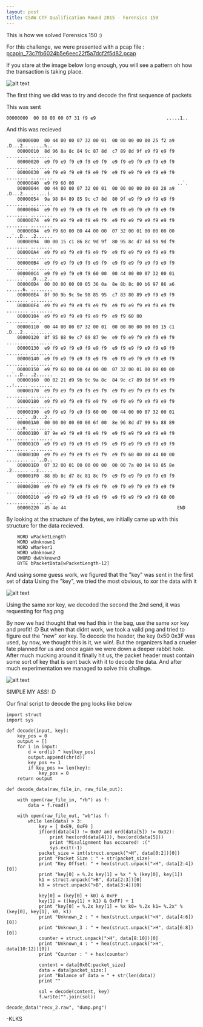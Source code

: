```yaml
---
layout: post
title: CSAW CTF Qualification Round 2015 - Forensics 150
---
```


This is how we solved Forensics 150 :)

For this challenge, we were presented with a pcap file : [pcapin_73c7fb6024b5e6eec22f5a7dcf2f5d82.pcap](../uploads/csaw_quals_2015/pcapin_73c7fb6024b5e6eec22f5a7dcf2f5d82.pcap)

If you stare at the image below long enough, you will see a pattern oh how the transaction is taking place.

![alt text](../images/csaw_quals_2015/for150_pcap_hexdump.png "Pcap Hexdump")

The first thing we did was to try and decode the first sequence of packets

This was sent

```
00000000  00 08 00 00 07 31 f9 e9                          .....1.. 
```

And this was recieved

```
    00000000  00 44 00 00 07 32 00 01  00 00 00 00 00 25 f2 a9 .D...2.. .....%..
    00000010  8d 96 8a 8c 84 9c 87 8d  c7 89 8d 9f e9 f9 e9 f9 ........ ........
    00000020  e9 f9 e9 f9 e9 f9 e9 f9  e9 f9 e9 f9 e9 f9 e9 f9 ........ ........
    00000030  e9 f9 e9 f9 e9 f9 e9 f9  e9 f9 e9 f9 e9 f9 e9 f9 ........ ........
    00000040  e9 f9 60 00                                      ..`.
    00000044  00 44 00 00 07 32 00 01  00 00 00 00 00 00 28 a9 .D...2.. ......(.
    00000054  9a 98 84 89 85 9c c7 8d  80 9f e9 f9 e9 f9 e9 f9 ........ ........
    00000064  e9 f9 e9 f9 e9 f9 e9 f9  e9 f9 e9 f9 e9 f9 e9 f9 ........ ........
    00000074  e9 f9 e9 f9 e9 f9 e9 f9  e9 f9 e9 f9 e9 f9 e9 f9 ........ ........
    00000084  e9 f9 60 00 00 44 00 00  07 32 00 01 00 00 00 00 ..`..D.. .2......
    00000094  00 00 15 c1 86 8c 9d 9f  80 95 8c d7 8d 98 9d f9 ........ ........
    000000A4  e9 f9 e9 f9 e9 f9 e9 f9  e9 f9 e9 f9 e9 f9 e9 f9 ........ ........
    000000B4  e9 f9 e9 f9 e9 f9 e9 f9  e9 f9 e9 f9 e9 f9 e9 f9 ........ ........
    000000C4  e9 f9 e9 f9 e9 f9 60 00  00 44 00 00 07 32 00 01 ......`. .D...2..
    000000D4  00 00 00 00 00 05 36 0a  8e 8b 8c 80 b6 97 86 a6 ......6. ........
    000000E4  8f 90 9b 9c 9e 98 85 95  c7 83 80 89 e9 f9 e9 f9 ........ ........
    000000F4  e9 f9 e9 f9 e9 f9 e9 f9  e9 f9 e9 f9 e9 f9 e9 f9 ........ ........
    00000104  e9 f9 e9 f9 e9 f9 e9 f9  e9 f9 60 00             ........ ..`.
    00000110  00 44 00 00 07 32 00 01  00 00 00 00 00 00 15 c1 .D...2.. ........
    00000120  8f 95 88 9e c7 89 87 9e  e9 f9 e9 f9 e9 f9 e9 f9 ........ ........
    00000130  e9 f9 e9 f9 e9 f9 e9 f9  e9 f9 e9 f9 e9 f9 e9 f9 ........ ........
    00000140  e9 f9 e9 f9 e9 f9 e9 f9  e9 f9 e9 f9 e9 f9 e9 f9 ........ ........
    00000150  e9 f9 60 00 00 44 00 00  07 32 00 01 00 00 00 00 ..`..D.. .2......
    00000160  00 02 21 d9 9b 9c 9a 8c  84 9c c7 89 8d 9f e9 f9 ..!..... ........
    00000170  e9 f9 e9 f9 e9 f9 e9 f9  e9 f9 e9 f9 e9 f9 e9 f9 ........ ........
    00000180  e9 f9 e9 f9 e9 f9 e9 f9  e9 f9 e9 f9 e9 f9 e9 f9 ........ ........
    00000190  e9 f9 e9 f9 e9 f9 60 00  00 44 00 00 07 32 00 01 ......`. .D...2..
    000001A0  00 00 00 00 00 00 6f 00  8e 96 8d d7 99 9a 88 89 ......o. ........
    000001B0  87 9e e9 f9 e9 f9 e9 f9  e9 f9 e9 f9 e9 f9 e9 f9 ........ ........
    000001C0  e9 f9 e9 f9 e9 f9 e9 f9  e9 f9 e9 f9 e9 f9 e9 f9 ........ ........
    000001D0  e9 f9 e9 f9 e9 f9 e9 f9  e9 f9 60 00 00 44 00 00 ........ ..`..D..
    000001E0  07 32 00 01 00 00 00 00  00 00 7a 00 84 98 85 8e .2...... ..z.....
    000001F0  88 8b 8c d7 8c 81 8c f9  e9 f9 e9 f9 e9 f9 e9 f9 ........ ........
    00000200  e9 f9 e9 f9 e9 f9 e9 f9  e9 f9 e9 f9 e9 f9 e9 f9 ........ ........
    00000210  e9 f9 e9 f9 e9 f9 e9 f9  e9 f9 e9 f9 e9 f9 60 00 ........ ......`.
    00000220  45 4e 44                                         END
```

By looking at the structure of the bytes, we initially came up with this structure for the data recieved.

```
    WORD wPacketLength
    WORD wUnknown1
    WORD wMarker1
    WORD wUnknown2
    DWORD dwUnknown3
    BYTE bPacketData[wPacketLength-12]
```

And using some guess work, we figured that the "key" was sent in the first set of data
Using the "key", we tried the most obvious, to xor the data with it

![alt text](../images/csaw_quals_2015/for150_pcap_recv1_hexdump.png "Hexdump")

Using the same xor key, we decoded the second the 2nd send, it was requesting for flag.png

By now we had thought that we had this in the bag, use the same xor key and profit! :D
But when that didnt work, we took a valid png and tried to figure out the "new" xor key.
To decode the header, the key 0x50 0x3F was used, by now, we thought this is it, we win!.
But the organizers had a crueler fate planned for us and once again we were down a deeper rabbit hole.
After much mucking around it finally hit us, the packet header must contain some sort of key that is sent back with it to decode the data.
And after much experimentation we managed to solve this challnge.

![alt text](../images/csaw_quals_2015/for150_pcap_dump.png "Hexdump")

SIMPLE MY ASS! :D

Our final script to deocde the png looks like below

```
import struct
import sys

def decode(input, key):
    key_pos = 0
    output = []
    for i in input:
        d = ord(i) ^ key[key_pos]
        output.append(chr(d))
        key_pos += 1
        if key_pos >= len(key):
            key_pos = 0
    return output

def decode_data(raw_file_in, raw_file_out):
    
    with open(raw_file_in, "rb") as f:
        data = f.read()

    with open(raw_file_out, "wb")as f:
        while len(data) > 3:
            key = [ 0xE9, 0xF9 ]
            if(ord(data[4]) != 0x07 and ord(data[5]) != 0x32):
                print hex(ord(data[4])), hex(ord(data[5]))
                print "Misalignment has occoured! :("
                sys.exit(-1)
            packet_size = int(struct.unpack(">H", data[0:2])[0])
            print "Packet Size : " + str(packet_size)
            print "Key Offset: " + hex(struct.unpack(">H", data[2:4])[0])
            print "key[0] = %.2x key[1] = %x " % (key[0], key[1])
            k1 = struct.unpack(">B", data[2:3])[0]
            k0 = struct.unpack(">B", data[3:4])[0]
            
            key[0] = (key[0] + k0) & 0xFF
            key[1] = ((key[1] + k1) & 0xFF) + 1
            print "key[0] = %.2x key[1] = %x k0= %.2x k1= %.2x" % (key[0], key[1], k0, k1)
            print "Unknown_2 : " + hex(struct.unpack(">H", data[4:6])[0])
            print "Unknown_3 : " + hex(struct.unpack(">H", data[6:8])[0])
            counter = struct.unpack(">H", data[8:10])[0]
            print "Unknown_4 : " + hex(struct.unpack(">H", data[10:12])[0])
            print "Counter : " + hex(counter)

            content = data[0x0C:packet_size]
            data = data[packet_size:]
            print "Balance of data = " + str(len(data))
            print ""

            sol = decode(content, key)
            f.write("".join(sol))

decode_data("recv_2.raw", "dump.png")
```

-KLKS